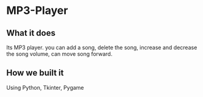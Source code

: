 # MP3-Player

## What it does
Its MP3 player. you can add a song, delete the song, increase and decrease the song volume, can move song forward.

## How we built it
Using Python, Tkinter, Pygame

